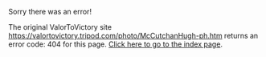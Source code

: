 

Sorry there was an error!

The original ValorToVictory site https://valortovictory.tripod.com/photo/McCutchanHugh-ph.htm returns an error code: 404 for this page. [Click here to go to the index page](../index.md).